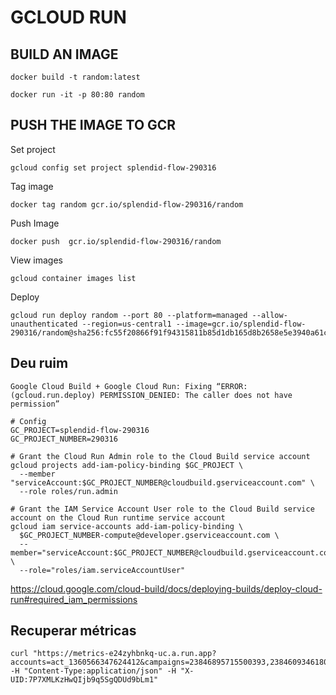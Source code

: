 # GCLOUD RUN

## BUILD AN IMAGE
```
docker build -t random:latest
```
```
docker run -it -p 80:80 random
```

## PUSH THE IMAGE TO GCR

Set project
```
gcloud config set project splendid-flow-290316
```

Tag image
```
docker tag random gcr.io/splendid-flow-290316/random
```

Push Image
```
docker push  gcr.io/splendid-flow-290316/random
```

View images 
```
gcloud container images list
```
Deploy
```
gcloud run deploy random --port 80 --platform=managed --allow-unauthenticated --region=us-central1 --image=gcr.io/splendid-flow-290316/random@sha256:fc55f20866f91f94315811b85d1db165d8b2658e5e3940a61c36f7e456d74408 
```

## Deu ruim 

```
Google Cloud Build + Google Cloud Run: Fixing “ERROR: (gcloud.run.deploy) PERMISSION_DENIED: The caller does not have permission”
```

```
# Config
GC_PROJECT=splendid-flow-290316
GC_PROJECT_NUMBER=290316

# Grant the Cloud Run Admin role to the Cloud Build service account
gcloud projects add-iam-policy-binding $GC_PROJECT \
  --member "serviceAccount:$GC_PROJECT_NUMBER@cloudbuild.gserviceaccount.com" \
  --role roles/run.admin

# Grant the IAM Service Account User role to the Cloud Build service account on the Cloud Run runtime service account
gcloud iam service-accounts add-iam-policy-binding \
  $GC_PROJECT_NUMBER-compute@developer.gserviceaccount.com \
  --member="serviceAccount:$GC_PROJECT_NUMBER@cloudbuild.gserviceaccount.com" \
  --role="roles/iam.serviceAccountUser"
```

https://cloud.google.com/cloud-build/docs/deploying-builds/deploy-cloud-run#required_iam_permissions


## Recuperar métricas



```
curl "https://metrics-e24zyhbnkq-uc.a.run.app?accounts=act_1360566347624412&campaigns=23846895715500393,23846093461800393,23846897167180393" -H "Content-Type:application/json" -H "X-UID:7P7XMLKzHwQIjb9q5SgQDUd9bLm1" 
```
